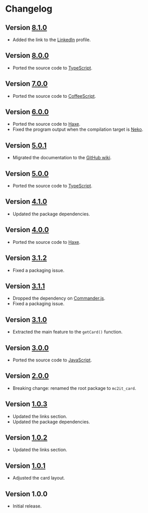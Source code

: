 # Changelog

## Version [8.1.0](https://github.com/mc2it/card/compare/v8.0.0...v8.1.0)
- Added the link to the [LinkedIn](https://linkedin.com) profile.

## Version [8.0.0](https://github.com/mc2it/card/compare/v7.0.0...v8.0.0)
- Ported the source code to [TypeScript](https://www.typescriptlang.org).

## Version [7.0.0](https://github.com/mc2it/card/compare/v6.0.0...v7.0.0)
- Ported the source code to [CoffeeScript](https://coffeescript.org).

## Version [6.0.0](https://github.com/mc2it/card/compare/v5.0.1...v6.0.0)
- Ported the source code to [Haxe](https://haxe.org).
- Fixed the program output when the compilation target is [Neko](https://nekovm.org).

## Version [5.0.1](https://github.com/mc2it/card/compare/v5.0.0...v5.0.1)
- Migrated the documentation to the [GitHub wiki](https://github.com/mc2it/card/wiki).

## Version [5.0.0](https://github.com/mc2it/card/compare/v4.1.0...v5.0.0)
- Ported the source code to [TypeScript](https://www.typescriptlang.org).

## Version [4.1.0](https://github.com/mc2it/card/compare/v4.0.0...v4.1.0)
- Updated the package dependencies.

## Version [4.0.0](https://github.com/mc2it/card/compare/v3.1.2...v4.0.0)
- Ported the source code to [Haxe](https://haxe.org).

## Version [3.1.2](https://github.com/mc2it/card/compare/v3.1.1...v3.1.2)
- Fixed a packaging issue.

## Version [3.1.1](https://github.com/mc2it/card/compare/v3.1.0...v3.1.1)
- Dropped the dependency on [Commander.js](https://github.com/tj/commander.js).
- Fixed a packaging issue.

## Version [3.1.0](https://github.com/mc2it/card/compare/v3.0.0...v3.1.0)
- Extracted the main feature to the `getCard()` function.

## Version [3.0.0](https://github.com/mc2it/card/compare/v2.0.0...v3.0.0)
- Ported the source code to [JavaScript](https://developer.mozilla.org/docs/Web/JavaScript).

## Version [2.0.0](https://github.com/mc2it/card/compare/v1.0.3...v2.0.0)
- Breaking change: renamed the root package to `mc2it_card`.

## Version [1.0.3](https://github.com/mc2it/card/compare/v1.0.2...v1.0.3)
- Updated the links section.
- Updated the package dependencies.

## Version [1.0.2](https://github.com/mc2it/card/compare/v1.0.1...v1.0.2)
- Updated the links section.

## Version [1.0.1](https://github.com/mc2it/card/compare/v1.0.0...v1.0.1)
- Adjusted the card layout.

## Version 1.0.0
- Initial release.
